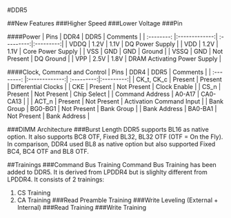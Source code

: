 #DDR5

##New Features
###Higher Speed
###Lower Voltage
###Pin

####Power
|  Pins  |      DDR4      |   DDR5    |   Comments    |
| :--------: |:-------------:| :---------:|:---------:|
| VDDQ  | 1.2V |     1.1V | DQ Power Supply |
| VDD |   1.2V    |       1.1V | Core Power Supply |
| VSS | GND |     GND | Ground |
| VSSQ |   GND    |      Not Present | DQ Ground |
| VPP | 2.5V |     1.8V | DRAM Activating Power Supply |

####Clock, Command and Control
|  Pins  |      DDR4      |   DDR5    |   Comments    |
| :--------: |:-------------:| :---------:|:---------:|
| CK_t, CK_c  | Present |     Present | Differential Clocks |
| CKE |   Present    |       Not Present | Clock Enable |
| CS_n | Present |     Not Present | Chip Select |
| Command Address |   A0-A17    |      CA0-CA13 |  |
| ACT_n |   Present    |      Not Present | Activation Command Input |
| Bank Group | BG0-BG1 |     Not Present | Bank Group |
| Bank Address | BA0-BA1 |     Not Present | Bank Address |

###DIMM Architecture
###Burst Length
DDR5 supports BL16 as native option. It also supports BC8 OTF, Fixed BL32, BL32 OTF (OTF = On the Fly). In comparison, DDR4 used BL8 as native option but also supported Fixed BC4, BC4 OTF and BL8 OTF.

##Trainings
###Command Bus Training
Command Bus Training has been added to DDR5. It is derived from LPDDR4 but is slighlty different from LPDDR4. It consists of 2 trainings:
1. CS Training
2. CA Training
###Read Preamble Training
###Write Leveling (External + Internal)
###Read Training
###Write Training
